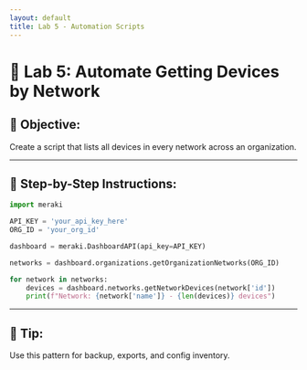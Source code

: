 ```yaml
---
layout: default
title: Lab 5 - Automation Scripts
---
```


# 🔹 Lab 5: Automate Getting Devices by Network

## 🎯 Objective:
Create a script that lists all devices in every network across an organization.

---

## 🧭 Step-by-Step Instructions:

```python
import meraki

API_KEY = 'your_api_key_here'
ORG_ID = 'your_org_id'

dashboard = meraki.DashboardAPI(api_key=API_KEY)

networks = dashboard.organizations.getOrganizationNetworks(ORG_ID)

for network in networks:
    devices = dashboard.networks.getNetworkDevices(network['id'])
    print(f"Network: {network['name']} - {len(devices)} devices")
```

---

## 🧠 Tip:
Use this pattern for backup, exports, and config inventory.
